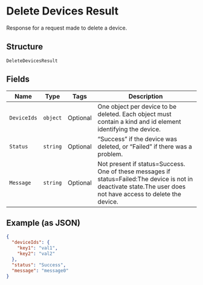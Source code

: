 
# Delete Devices Result

Response for a request made to delete a device.

## Structure

`DeleteDevicesResult`

## Fields

| Name | Type | Tags | Description |
|  --- | --- | --- | --- |
| `DeviceIds` | `object` | Optional | One object per device to be deleted. Each object must contain a kind and id element identifying the device. |
| `Status` | `string` | Optional | “Success” if the device was deleted, or “Failed” if there was a problem. |
| `Message` | `string` | Optional | Not present if status=Success. One of these messages if status=Failed:The device is not in deactivate state.The user does not have access to delete the device. |

## Example (as JSON)

```json
{
  "deviceIds": {
    "key1": "val1",
    "key2": "val2"
  },
  "status": "Success",
  "message": "message0"
}
```

